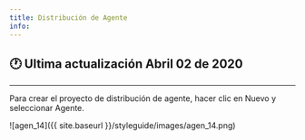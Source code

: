 ```yaml
---
title: Distribución de Agente
info:
---
```

## 🕐 Ultima actualización Abril 02 de 2020
<hr>





Para crear el proyecto de distribución de agente, hacer clic en Nuevo y seleccionar Agente.

![agen_14]({{ site.baseurl }}/styleguide/images/agen_14.png)
